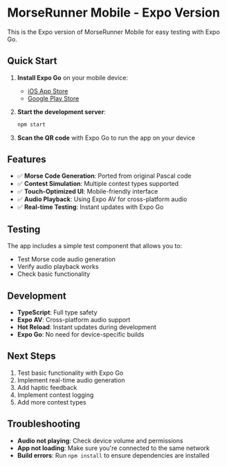 # MorseRunner Mobile - Expo Version

This is the Expo version of MorseRunner Mobile for easy testing with Expo Go.

## Quick Start

1. **Install Expo Go** on your mobile device:
   - [iOS App Store](https://apps.apple.com/app/expo-go/id982107779)
   - [Google Play Store](https://play.google.com/store/apps/details?id=host.exp.exponent)

2. **Start the development server**:
   ```bash
   npm start
   ```

3. **Scan the QR code** with Expo Go to run the app on your device

## Features

- ✅ **Morse Code Generation**: Ported from original Pascal code
- ✅ **Contest Simulation**: Multiple contest types supported
- ✅ **Touch-Optimized UI**: Mobile-friendly interface
- ✅ **Audio Playback**: Using Expo AV for cross-platform audio
- ✅ **Real-time Testing**: Instant updates with Expo Go

## Testing

The app includes a simple test component that allows you to:
- Test Morse code audio generation
- Verify audio playback works
- Check basic functionality

## Development

- **TypeScript**: Full type safety
- **Expo AV**: Cross-platform audio support
- **Hot Reload**: Instant updates during development
- **Expo Go**: No need for device-specific builds

## Next Steps

1. Test basic functionality with Expo Go
2. Implement real-time audio generation
3. Add haptic feedback
4. Implement contest logging
5. Add more contest types

## Troubleshooting

- **Audio not playing**: Check device volume and permissions
- **App not loading**: Make sure you're connected to the same network
- **Build errors**: Run `npm install` to ensure dependencies are installed
